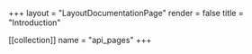 +++
layout = "LayoutDocumentationPage"
render = false
title = "Introduction"

[[collection]]
name = "api_pages"
+++
